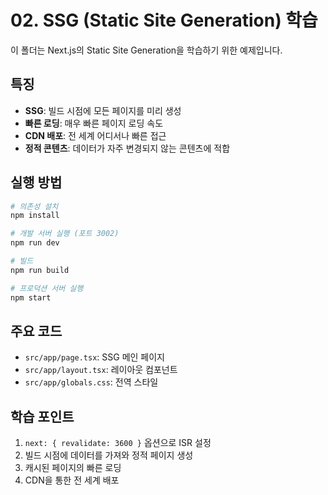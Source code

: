 # 02. SSG (Static Site Generation) 학습

이 폴더는 Next.js의 Static Site Generation을 학습하기 위한 예제입니다.

## 특징

- **SSG**: 빌드 시점에 모든 페이지를 미리 생성
- **빠른 로딩**: 매우 빠른 페이지 로딩 속도
- **CDN 배포**: 전 세계 어디서나 빠른 접근
- **정적 콘텐츠**: 데이터가 자주 변경되지 않는 콘텐츠에 적합

## 실행 방법

```bash
# 의존성 설치
npm install

# 개발 서버 실행 (포트 3002)
npm run dev

# 빌드
npm run build

# 프로덕션 서버 실행
npm start
```

## 주요 코드

- `src/app/page.tsx`: SSG 메인 페이지
- `src/app/layout.tsx`: 레이아웃 컴포넌트
- `src/app/globals.css`: 전역 스타일

## 학습 포인트

1. `next: { revalidate: 3600 }` 옵션으로 ISR 설정
2. 빌드 시점에 데이터를 가져와 정적 페이지 생성
3. 캐시된 페이지의 빠른 로딩
4. CDN을 통한 전 세계 배포
